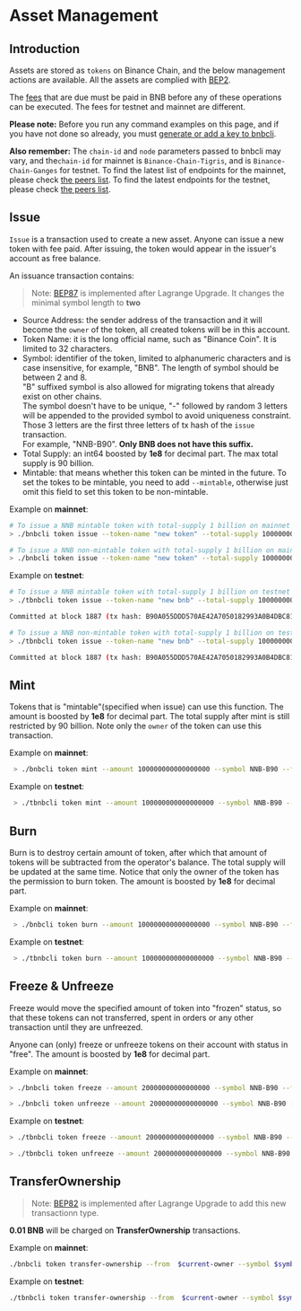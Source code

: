 # Asset Management

## Introduction
Assets are stored as `tokens` on Binance Chain, and the below management actions are available. All the assets are complied with [BEP2](https://github.com/bnb-chain/BEPs/blob/master/BEP2.md).

The [fees](trading-spec.md#fees) that are due must be paid in BNB before any of these operations can be executed. The fees for testnet and mainnet are different.

**Please note:** Before you run any command examples on this page, and if you have not done so already, you must [generate or add a key to bnbcli](./keys.md).

**Also remember:** The `chain-id` and `node` parameters passed to bnbcli may vary, and the`chain-id` for mainnet is `Binance-Chain-Tigris`, and is `Binance-Chain-Ganges` for testnet. To find the latest list of  endpoints for the mainnet, please check [the peers list](https://dex.binance.org/api/v1/peers). To find the latest endpoints for the testnet, please check [the peers list](https://testnet-dex.binance.org/api/v1/peers).

## Issue

`Issue` is a transaction used to create a new asset. Anyone can issue a new token with fee paid. After issuing, the token would appear in the issuer's account as free balance.

An issuance transaction contains:

> Note: [BEP87](https://github.com/bnb-chain/BEPs/pull/87) is implemented after Lagrange Upgrade. It changes the minimal symbol length to **two**

* Source Address: the sender address of the transaction and it will become the `owner` of the token, all created tokens will be in this account.
* Token Name: it is the long official name, such as "Binance Coin". It is limited to 32 characters.
* Symbol: identifier of the token, limited to alphanumeric characters and is case insensitive, for example, "BNB". The length of symbol should be between 2 and 8. <br/>
"B" suffixed symbol is also allowed for migrating tokens that already exist on other chains.<br/>
The symbol doesn't have to be unique, "-" followed by random 3 letters will be appended to the provided symbol to avoid uniqueness constraint.<br/>
Those 3 letters are the first three letters of tx hash of the `issue` transaction.<br/>
For example, "NNB-B90". **Only BNB does not have this suffix.**<br/>
* Total Supply: an int64 boosted by **1e8** for decimal part. The max total supply is 90 billion.
* Mintable: that means whether this token can be minted in the future. To set the tokes to be mintable, you need to add `--mintable`, otherwise just omit this field to set this token to be non-mintable.

Example on **mainnet**:

```bash
# To issue a NNB mintable token with total-supply 1 billion on mainnet
> ./bnbcli token issue --token-name "new token" --total-supply 100000000000000000 --symbol NNB --mintable --from alice  --chain-id Binance-Chain-Tigris   --node  https://dataseed5.defibit.io:443 --trust-node
```
```bash
# To issue a NNB non-mintable token with total-supply 1 billion on mainnet
> ./bnbcli token issue --token-name "new token" --total-supply 100000000000000000 --symbol NNB --from alice  --chain-id Binance-Chain-Tigris   --node  https://dataseed5.defibit.io:443 --trust-node
```
Example on **testnet**:

```bash
# To issue a NNB mintable token with total-supply 1 billion on testnet
> ./tbnbcli token issue --token-name "new bnb" --total-supply 100000000000000000 --symbol NNB --mintable --from alice --chain-id=Binance-Chain-Ganges --node=data-seed-pre-2-s1.binance.org:80 --trust-node

Committed at block 1887 (tx hash: B90A055DDD570AE42A7050182993A0B4DBC81A0D, ... Issued NNB-B90...)
```

```bash
# To issue a NNB non-mintable token with total-supply 1 billion on testnet
> ./tbnbcli token issue --token-name "new bnb" --total-supply 100000000000000000 --symbol NNB --from alice --chain-id=Binance-Chain-Ganges --node=data-seed-pre-2-s1.binance.org:80 --trust-node

Committed at block 1887 (tx hash: B90A055DDD570AE42A7050182993A0B4DBC81A0D, ... Issued NNB-B90...)
```
## Mint
Tokens that is "mintable"(specified when issue) can use this function. The amount is  boosted by **1e8** for decimal part. The total supply after mint is still restricted by 90 billion. Note only the `owner` of the token can use this transaction.

Example on **mainnet**:

```bash
 > ./bnbcli token mint --amount 100000000000000000 --symbol NNB-B90 --from alice --chain-id Binance-Chain-Tigris   --node  https://dataseed5.defibit.io:443  --trust-node
```

Example on **testnet**:

```bash
 > ./tbnbcli token mint --amount 100000000000000000 --symbol NNB-B90 --from alice --chain-id=Binance-Chain-Ganges --node=data-seed-pre-2-s1.binance.org:80 --trust-node
```

## Burn
Burn is to destroy certain amount of token, after which that amount of tokens will be subtracted from the operator's balance. The total supply will be updated at the same time. Notice that only the owner of the token has the permission to burn token. The amount is  boosted by **1e8** for decimal part.

Example on **mainnet**:

```bash
 > ./bnbcli token burn --amount 100000000000000000 --symbol NNB-B90 --from alice --chain-id Binance-Chain-Tigris   --node  https://dataseed5.defibit.io:443  --trust-node
```

Example on **testnet**:

```bash
 > ./tbnbcli token burn --amount 100000000000000000 --symbol NNB-B90 --from alice --chain-id=Binance-Chain-Ganges --node=data-seed-pre-2-s1.binance.org:80 --trust-node
```

## Freeze & Unfreeze
Freeze would move the specified amount of token into "frozen" status, so that these tokens can not transferred, spent in orders or any other transaction until they are unfreezed.

Anyone can (only) freeze or unfreeze tokens on their account with status in "free". The amount is  boosted by **1e8** for decimal part.

Example on **mainnet**:

```bash
> ./bnbcli token freeze --amount 20000000000000000 --symbol NNB-B90 --from alice --chain-id Binance-Chain-Tigris   --node  https://dataseed5.defibit.io:443 --trust-node
```


```bash
> ./bnbcli token unfreeze --amount 20000000000000000 --symbol NNB-B90 --from alice --chain-id Binance-Chain-Tigris   --node  https://dataseed5.defibit.io:443  --trust-node
```

Example on **testnet**:

```bash
> ./tbnbcli token freeze --amount 20000000000000000 --symbol NNB-B90 --from alice --chain-id=Binance-Chain-Ganges --node=data-seed-pre-2-s1.binance.org:80 --trust-node
```

```bash
> ./tbnbcli token unfreeze --amount 20000000000000000 --symbol NNB-B90 --from alice --chain-id=Binance-Chain-Ganges --node=data-seed-pre-2-s1.binance.org:80 --trust-node
```

## TransferOwnership

> Note: [BEP82](https://github.com/bnb-chain/BEPs/pull/82) is implemented after Lagrange Upgrade to add this new transactionn type.

**0.01 BNB** will be charged on **TransferOwnership** transactions.


Example on **mainnet**:

```bash
./bnbcli token transfer-ownership --from  $current-owner --symbol $symbol --new-owner $new-owner  --chain-id Binance-Chain-Tigris   --node  https://dataseed5.defibit.io:443 --trust-node
```
Example on **testnet**:

```bash
./tbnbcli token transfer-ownership --from  $current-owner --symbol $symbol --new-owner $new-owner --chain-id Binance-Chain-Nile  --node=data-seed-pre-2-s1.binance.org:80--trust-node
```

